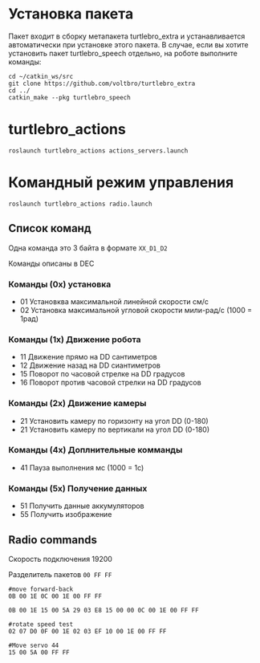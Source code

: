 # Установка пакета
Пакет входит в сборку метапакета turtlebro_extra и устанавливается автоматически при установке этого пакета. В случае, если вы хотите установить пакет turtlebro_speech отдельно, на роботе выполните команды:

```
cd ~/catkin_ws/src
git clone https://github.com/voltbro/turtlebro_extra
cd ../
catkin_make --pkg turtlebro_speech
```
# turtlebro_actions

```
roslaunch turtlebro_actions actions_servers.launch
```

# Командный режим управления #

```
roslaunch turtlebro_actions radio.launch
```

## Список команд ##

Одна команда это 3 байта в формате `XX_D1_D2`

Команды описаны в DEC

### Команды (0x) установка ### 

* 01 Установква максимальной линейной скорости см/с
* 02 Установка максимальной угловой скорости мили-рад/с (1000 = 1рад)

### Команды (1x) Движение робота ###

* 11 Движение прямо на DD сантиметров
* 12 Движение назад на DD сиантиметров
* 15 Поворот по часовой стрелке на DD градусов
* 16 Поворот против часовой стрелки на DD градусов

### Команды (2x) Движение камеры  ###

* 21 Установить камеру по горизонту на угол DD (0-180)
* 21 Установить камеру по вертикали на угол DD (0-180)

### Команды (4x) Доплнительные комманды ###
* 41 Пауза выполнения мс (1000 = 1с)

### Команды (5x) Получение данных ###

* 51 Получить данные аккумуляторов
* 55 Получить изображение



## Radio commands ##

Скорость подключения 19200

Разделитель пакетов `00 FF FF`


```
#move forward-back
0B 00 1E 0C 00 1E 00 FF FF

0B 00 1E 15 00 5A 29 03 E8 15 00 00 0C 00 1E 00 FF FF

#rotate speed test
02 07 D0 0F 00 1E 02 03 EF 10 00 1E 00 FF FF

#Move servo 44
15 00 5A 00 FF FF
```
